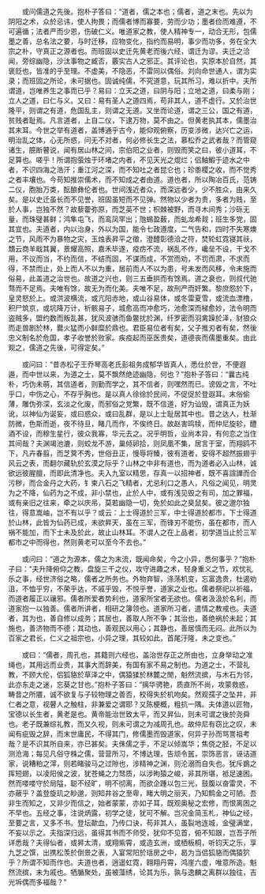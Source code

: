 　　或问儒道之先後。抱朴子答曰：“道者，儒之本也；儒者，道之末也。先以为阴阳之术，众於忌讳，使人拘畏；而儒者博而寡要，劳而少功；墨者俭而难遵，不可遍循；法者严而少恩，伤破仁义。唯道家之教，使人精神专一，动合无形，包儒墨之善，总名法之要，与时迁移，应物变化，指约而易明，事少而功多，务在全大宗之朴，守真正之源者也。而班固以史迁先黄老而後六经，谓迁为谬。夫迁之洽闻，旁综幽隐，沙汰事物之臧否，覈实古人之邪正。其评论也，实原本於自然，其褒贬也，皆准的乎至理。不虚美，不隐恶，不雷同以偶俗。刘向命世通人，谓为实录；而班固之所论，未可据也。固诚纯儒，不究道意，玩其所习，难以折中。夫所谓道，岂唯养生之事而已乎？易曰：立天之道，曰阴与阳；立地之道，曰柔与刚；立人之道，曰仁与义。又曰：易有圣人之道四焉，苟非其人，道不虚行。又於治世隆平，则谓之有道，危国乱主，则谓之无道。又坐而论道，谓之三公，国之有道，贫贱者耻焉。凡言道者，上自二仪，下逮万物，莫不由之。但黄老执其本，儒墨治其末耳。今世之举有道者，盖博通乎古今，能仰观俯察，历变涉微，达兴亡之运，明治乱之体，心无所惑，问无不对者，何必修长生之法，慕松乔之武者哉？而管窥诸生，臆断瞽说，闻有居山林之间，宗伯阳之业者，则毁而笑之曰，彼小道耳，不足算也。嗟乎！所谓抱萤烛于环堵之内者，不见天光之焜烂；侣鲉鰕于迹水之中者，不识四海之浩汗；重江河之深，而不知吐之者昆仑也；珍黍稷之收，而不觉秀之者丰壤也。今苟知推崇儒术，而不知成之者由道。道也者，所以陶冶百氏，范铸二仪，胞胎万类，酝酿彝伦者也。世间浅近者众，而深远者少，少不胜众，由来久矣。是以史迁虽长而不见誉，班固虽短而不见弹。然物以少者为贵，多者为贱，至於人事，岂独不然？故藜藿弥原，而芝英不世；枳棘被野，而寻木间秀；沙砾无量，而珠璧甚鲜；鸿隼屯飞，而鸾凤罕出；虺蜴盈薮，而虬龙希觌；班生多党，固其宜也。夫道者，内以治身，外以为国，能令七政遵度，二气告和，四时不失寒燠之节，风雨不为暴物之灾，玉烛表昇平之徵，澄醴彰德洽之符，焚轮虹霓寝其祅，穨云商羊戢其翼，景耀高照，嘉禾毕遂，疫疠不流，祸乱不作，巉垒不设，干戈不用，不议而当，不约而信，不结而固，不谋而成，不赏而劝，不罚而肃，不求而得，不禁而止，处上而人不以为重，居前而人不以为患，号未发而风移，令未施而俗易，此盖道之治世也。故道之兴也，则三五垂拱而有馀焉。道之衰也，则叔代驰骛而不足焉。夫唯有馀，故无为而化美。夫唯不足，故刑严而奸繁。黎庶怨於下，皇灵怒於上。或洪波横流，或亢阳赤地，或山谷易体，或冬雷夏雪，或流血漂橹，积尸筑京，或坑降万计，析骸易子，城愈高而冲愈巧，池愈深而梯愈妙，法令明而盗贼多，盟约数而叛乱甚，犹风波骇而鱼鳖扰於渊，纤罗密而羽禽躁於泽，豺狼众而走兽剧於林，爨火猛而小鲜糜於鼎也。君臣易位者有矣，父子推刃者有矣，然後忠义制名於危国，孝子收誉於败家。疾疫起而巫医贵矣，道德丧而儒墨重矣。由此观之，儒道之先後，可得定矣。”

　　或问曰：“昔赤松子王乔琴高老氏彭祖务成郁华皆真人，悉仕於世，不便遐遁，而中世以来，为道之士，莫不飘然绝迹幽隐，何也？”抱朴子答曰：“曩古纯朴，巧伪未萌，其信道者，则勤而学之，其不信者，则嘿然而已。谤毁之言，不吐乎口，中伤之心，不存乎胸也。是以真人徐徐於民间，不促促於登遐耳。末俗偷薄，雕伪弥深，玄淡之化废，而邪俗之党繁，既不信道，好为讪毁，谓真正为妖讹，以神仙为诞妄，或曰惑众，或曰乱群，是以上士耻居其中也。昔之达人，杜渐防微，色斯而逝，夜不待旦，睹几而作，不俟终日。故赵害鸣犊，而仲尼旋轸，醴酒不设，而穆生星行，彼众我寡，华元去之。况乎明哲，业尚本异，有何恋之当住其间哉？夫渊竭池漉，则蛟龙不游，巢倾卵拾，则凤凰不集，居言于室，而翔鸥不下，凡卉春翦，而芝蓂不秀，世俗丑正，慢辱将臻，彼有道者，安得不超然振翅乎风云之表，而翻尔藏轨於玄漠之际乎？山林之中非有道也，而为道者必入山林，诚欲远彼腥膻，而即此清净也。夫入九室以精思，存真一以招神者，既不喜諠譁而合污秽，而合金丹之大药，钅柬八石之飞精者，尤忌利口之愚人，凡俗之闻见，明灵为之不降，仙药为之不成，非小禁也，止於人中，或有浅见毁之有司，加之罪福，或有亲旧之往来，牵之以庆吊，莫若幽隐一切，免於如此之臭鼠矣。彼之邈尔独往，得意嵩岫，岂不有以乎？或云：上士得道於三军，中士得道於都市，下士得道於山林，此皆为仙药已成，未欲昇天，虽在三军，而锋刃不能伤，虽在都市，而人祸不能加，而下士未及於此，故止山林耳。不谓人之在上品者，初学道当止於三军都市之中而得也，然则黄老可以至今不去也。”

　　或问曰：“道之为源本，儒之为末流，既闻命矣，今之小异，悉何事乎？”抱朴子曰：“夫升降俯仰之教，盘旋三千之仪，攻守进趣之术，轻身重义之节，欢忧礼乐之事，经世济俗之略，儒者之所务也。外物弃智，涤荡机变，忘富逸贵，杜遏劝沮，不恤乎穷，不荣乎达，不戚乎毁，不悦乎誉，道家之业也。儒者祭祀以祈福，而道者履正以禳邪。儒者所爱者势利也，道家所宝者无欲也。儒者汲汲於名利，而道家抱一以独善。儒者所讲者，相研之簿领也。道家所习者，遣情之教戒也。夫道者，其为也，善自修以成务；其居也，善取人所不争；其治也，善绝祸於未起；其施也，善济物而不德；其动也，善观民以用心；其静也，善居慎而无闷。此所以为百家之君长，仁义之祖宗也，小异之理，其较如此，首尾汙隆，未之变也。”

　　或曰：“儒者，周孔也，其籍则六经也，盖治世存正之所由也，立身举动之准绳也，其用远而业贵，其事大而辞美，有国有家不易之制也。为道之士，不营礼教，不顾大伦，侣狐貉於草泽之中，偶猿猱於林麓之閒，魁然流摈，与木石为邻，此亦东走之迷，忘葵之甘也。”抱朴子答曰：“摛华骋艳，质直所不尚，攻蒙救惑，畴昔之所餍，诚不欲复与子较物理之善否，校得失於机吻矣。然观孺子之坠井，非仁者之意，视瞽人之触柱，非兼爱之谓耶？又陈梗概，粗抗一隅。夫体道以匠物，宝德以长生者，黄老是也。黄帝能治世致太平，而又昇仙，则未可谓之後於尧舜也。老子既兼综礼教，而又久视，则未可谓之为减周孔也。故仲尼有窃比之叹，未闻有疵毁之辞，而末世庸民，不得其门，修儒墨而毁道家，何异子孙而骂詈祖考哉？是不识其所自来，亦已甚矣。夫侏儒之手，不足以倾嵩华；焦侥之胫，不足以测沧海；每见凡俗守株之儒，营营所习，不博达理，告顽令嚚，崇饰恶言，诬诘道家，说糟粕之滓，则若睹骏马之过隙也，涉精神之渊，则沦溺而自失也。犹斥鷃之挥短翅，以凌阳侯之波，犹苍蝇之力驽质，以涉昫猿之峻，非其所堪，袛足速困。然而喽喽守於局隘，聪不经旷，明不彻离，而欲企踵以包三光，鼓腹以奋雷灵，不亦蔽乎？盖登旋玑之眇邈，则知井谷之至卑，睹大明之丽天，乃知鹪金之可陋。吾非生而知之，又非少而信之，始者蒙蒙，亦如子耳，既观奥秘之宏修，而恨离困之不早也。五经之事，注说炳露，初学之徒，犹可不解。岂况金简玉札，神仙之经，至要之言，又多不书。登坛歃血，乃传口诀，苟非其人，虽裂地连城，金璧满堂，不妄以示之。夫指深归远，虽得其书而不师受，犹仰不见首，俯不知跟，岂吾子所详悉哉？夫得仙者，或昇太清，或翔紫霄，或造玄洲，或栖板桐，听钧天之乐，享九芝之馔，出携松羡於倒景之表，入宴常阳於瑶房之中，曷为当侣狐貉而偶猿狖乎？所谓不知而作也。夫道也者，逍遥虹霓，翱翔丹霄，鸿崖六虚，唯意所造。魁然流摈，未为戚也。牺腯聚处，虽被藻绣，论其为乐，孰与逸麟之离群以独往，吉光坼偶而多福哉？”
